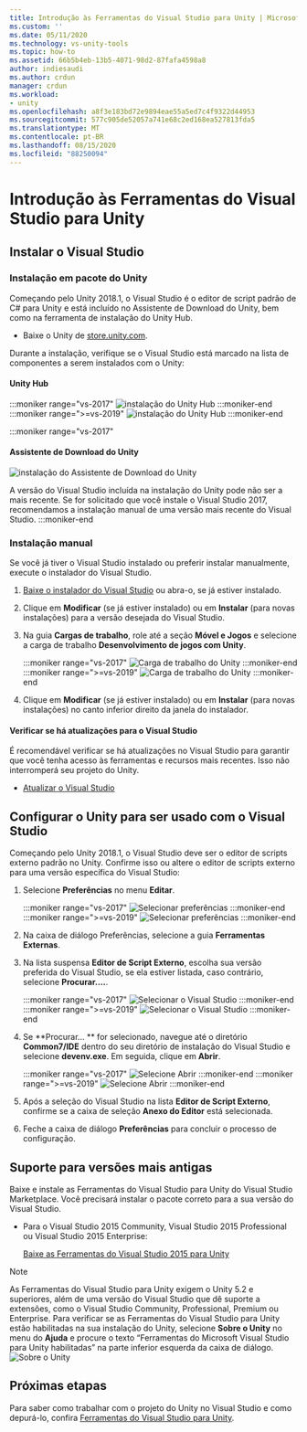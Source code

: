 ```yaml
---
title: Introdução às Ferramentas do Visual Studio para Unity | Microsoft Docs
ms.custom: ''
ms.date: 05/11/2020
ms.technology: vs-unity-tools
ms.topic: how-to
ms.assetid: 66b5b4eb-13b5-4071-98d2-87fafa4598a8
author: indiesaudi
ms.author: crdun
manager: crdun
ms.workload:
- unity
ms.openlocfilehash: a8f3e183bd72e9894eae55a5ed7c4f9322d44953
ms.sourcegitcommit: 577c905de52057a741e68c2ed168ea527813fda5
ms.translationtype: MT
ms.contentlocale: pt-BR
ms.lasthandoff: 08/15/2020
ms.locfileid: "88250094"
---
```

# <a name="get-started-with-visual-studio-tools-for-unity"></a>Introdução às Ferramentas do Visual Studio para Unity

## <a name="install-visual-studio"></a>Instalar o Visual Studio

### <a name="unity-bundled-installation"></a>Instalação em pacote do Unity

Começando pelo Unity 2018.1, o Visual Studio é o editor de script padrão de C# para Unity e está incluído no Assistente de Download do Unity, bem como na ferramenta de instalação do Unity Hub.

- Baixe o Unity de [store.unity.com](https://store.unity.com/).

Durante a instalação, verifique se o Visual Studio está marcado na lista de componentes a serem instalados com o Unity:

#### <a name="unity-hub"></a>Unity Hub

:::moniker range="vs-2017"
![instalação do Unity Hub](media/vs-2017/vstu-unity-hub.png)
:::moniker-end
:::moniker range=">=vs-2019"
![instalação do Unity Hub](media/vs-2019/vstu-unity-hub.png)
:::moniker-end

:::moniker range="vs-2017"

#### <a name="unity-download-assistant"></a>Assistente de Download do Unity

![instalação do Assistente de Download do Unity](media/vs-2017/vstu-download-assistant.png)

A versão do Visual Studio incluída na instalação do Unity pode não ser a mais recente. Se for solicitado que você instale o Visual Studio 2017, recomendamos a instalação manual de uma versão mais recente do Visual Studio.
:::moniker-end

### <a name="manual-installation"></a>Instalação manual

Se você já tiver o Visual Studio instalado ou preferir instalar manualmente, execute o instalador do Visual Studio.

1. [Baixe o instalador do Visual Studio](../install/install-visual-studio.md) ou abra-o, se já estiver instalado.

1. Clique em **Modificar** (se já estiver instalado) ou em **Instalar** (para novas instalações) para a versão desejada do Visual Studio.

1. Na guia **Cargas de trabalho**, role até a seção **Móvel e Jogos** e selecione a carga de trabalho **Desenvolvimento de jogos com Unity**.

   :::moniker range="vs-2017"
   ![Carga de trabalho do Unity](media/vs-2017/vstu-unity-workload.png)
   :::moniker-end
   :::moniker range=">=vs-2019"
   ![Carga de trabalho do Unity](media/vs-2019/vstu-unity-workload.png)
   :::moniker-end

1. Clique em **Modificar** (se já estiver instalado) ou em **Instalar** (para novas instalações) no canto inferior direito da janela do instalador.

#### <a name="check-for-updates-to-visual-studio"></a>Verificar se há atualizações para o Visual Studio

É recomendável verificar se há atualizações no Visual Studio para garantir que você tenha acesso às ferramentas e recursos mais recentes. Isso não interromperá seu projeto do Unity.

- [Atualizar o Visual Studio](../install/update-visual-studio.md)

## <a name="configure-unity-for-use-with-visual-studio"></a>Configurar o Unity para ser usado com o Visual Studio

Começando pelo Unity 2018.1, o Visual Studio deve ser o editor de scripts externo padrão no Unity. Confirme isso ou altere o editor de scripts externo para uma versão específica do Visual Studio:

1. Selecione **Preferências** no menu **Editar**.

   :::moniker range="vs-2017"
   ![Selecionar preferências](media/vs-2017/vstu-unity-preferences.png)
   :::moniker-end
   :::moniker range=">=vs-2019"
   ![Selecionar preferências](media/vs-2019/vstu-unity-preferences.png)
   :::moniker-end

2. Na caixa de diálogo Preferências, selecione a guia **Ferramentas Externas**.

3. Na lista suspensa **Editor de Script Externo**, escolha sua versão preferida do Visual Studio, se ela estiver listada, caso contrário, selecione **Procurar....**.

   :::moniker range="vs-2017"
   ![Selecionar o Visual Studio](media/vs-2017/vstu-unity-external-tools.png)
   :::moniker-end
   :::moniker range=">=vs-2019"
   ![Selecionar o Visual Studio](media/vs-2019/vstu-unity-external-tools.png)
   :::moniker-end

4. Se **Procurar... ** for selecionado, navegue até o diretório **Common7/IDE** dentro do seu diretório de instalação do Visual Studio e selecione **devenv.exe**. Em seguida, clique em **Abrir**.

   :::moniker range="vs-2017"
   ![Selecione Abrir](media/vs-2017/vstu-browse-for-application.png)
   :::moniker-end
   :::moniker range=">=vs-2019"
   ![Selecione Abrir](media/vs-2019/vstu-browse-for-application.png)
   :::moniker-end

5. Após a seleção do Visual Studio na lista **Editor de Script Externo**, confirme se a caixa de seleção **Anexo do Editor** está selecionada.

6. Feche a caixa de diálogo **Preferências** para concluir o processo de configuração.

## <a name="support-for-older-versions"></a>Suporte para versões mais antigas

Baixe e instale as Ferramentas do Visual Studio para Unity do Visual Studio Marketplace. Você precisará instalar o pacote correto para a sua versão do Visual Studio.

- Para o Visual Studio 2015 Community, Visual Studio 2015 Professional ou Visual Studio 2015 Enterprise:

   [Baixe as Ferramentas do Visual Studio 2015 para Unity](https://marketplace.visualstudio.com/items?itemName=SebastienLebreton.VisualStudio2015ToolsforUnity)

> [!NOTE]
> As Ferramentas do Visual Studio para Unity exigem o Unity 5.2 e superiores, além de uma versão do Visual Studio que dê suporte a extensões, como o Visual Studio Community, Professional, Premium ou Enterprise. Para verificar se as Ferramentas do Visual Studio para Unity estão habilitadas na sua instalação do Unity, selecione **Sobre o Unity** no menu do **Ajuda** e procure o texto “Ferramentas do Microsoft Visual Studio para Unity habilitadas” na parte inferior esquerda da caixa de diálogo.
> ![Sobre o Unity](media/vs-2019/vstu-about-unity.png)

## <a name="next-steps"></a>Próximas etapas

 Para saber como trabalhar com o projeto do Unity no Visual Studio e como depurá-lo, confira [Ferramentas do Visual Studio para Unity](../cross-platform/using-visual-studio-tools-for-unity.md).
